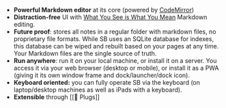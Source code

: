 - **Powerful Markdown editor** at its core (powered by
  [CodeMirror](https://codemirror.net))
- **Distraction-free** UI with
  [What You See is What You Mean](https://en.wikipedia.org/wiki/WYSIWYM)
  Markdown editing.
- **Future proof**: stores all notes in a regular folder with markdown files, no
  proprietary file formats. While SB uses an SQLite database for indexes, this
  database can be wiped and rebuilt based on your pages at any time. Your
  Markdown files are the single source of truth.
- **Run anywhere**: run it on your local machine, or install it on a server. You
  access it via your web browser (desktop or mobile), or install it as a PWA
  (giving it its own window frame and dock/launcher/dock icon).
- **Keyboard oriented:** you can fully operate SB via the keyboard (on
  laptop/desktop machines as well as iPads with a keyboard).
- **Extensible** through [[🔌 Plugs]]
